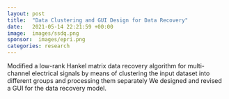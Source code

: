 ```yaml
---
layout: post
title:  "Data Clustering and GUI Design for Data Recovery"
date:   2021-05-14 22:21:59 +00:00
image:  images/ssdq.png
sponsor:  images/epri.png
categories: research
---
```

Modified a low-rank Hankel matrix data recovery algorithm for multi-channel electrical signals by
means of clustering the input dataset into different groups and processing them separately
We designed and revised a GUI for the data recovery model.